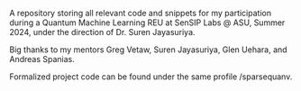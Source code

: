 A repository storing all relevant code and snippets for my participation during a Quantum Machine Learning REU at SenSIP Labs @ ASU, Summer 2024, under the direction of Dr. Suren Jayasuriya. 

Big thanks to my mentors Greg Vetaw, Suren Jayasuriya, Glen Uehara, and Andreas Spanias. 

Formalized project code can be found under the same profile /sparsequanv.